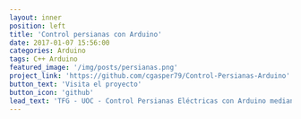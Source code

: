 ```yaml
---
layout: inner
position: left
title: 'Control persianas con Arduino'
date: 2017-01-07 15:56:00
categories: Arduino
tags: C++ Arduino
featured_image: '/img/posts/persianas.png'
project_link: 'https://github.com/cgasper79/Control-Persianas-Arduino'
button_text: 'Visita el proyecto'
button_icon: 'github'
lead_text: 'TFG - UOC - Control Persianas Eléctricas con Arduino mediante RF. Incluye opción para capturar el código de los mandos a distáncia de las persianas.'
---
```

